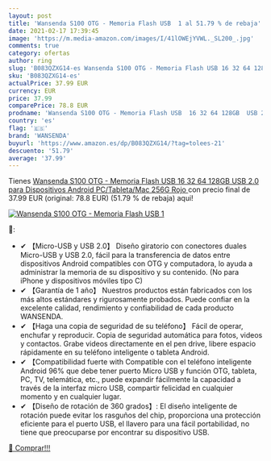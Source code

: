 ```yaml
---
layout: post
title: 'Wansenda S100 OTG - Memoria Flash USB  1 al 51.79 % de rebaja'
date: 2021-02-17 17:39:45
image: 'https://m.media-amazon.com/images/I/41lOWEjYVWL._SL200_.jpg'
comments: true
category: ofertas
author: ring
slug: 'B083QZXG14-es Wansenda S100 OTG - Memoria Flash USB 16 32 64 128GB USB...'
sku: 'B083QZXG14-es'
actualPrice: 37.99 EUR
currency: EUR
price: 37.99
comparePrice: 78.8 EUR
prodname: 'Wansenda S100 OTG - Memoria Flash USB  16 32 64 128GB  USB 2.0  para Dispositivos Android  PC/Tableta/Mac  256G  Rojo '
country: 'es'
flag: '🇪🇸'
brand: 'WANSENDA'
buyurl: 'https://www.amazon.es/dp/B083QZXG14/?tag=tolees-21'
descuento: '51.79'
average: '37.99'
---
```


Tienes [Wansenda S100 OTG - Memoria Flash USB  16 32 64 128GB  USB 2.0  para Dispositivos Android  PC/Tableta/Mac  256G  Rojo ](https://www.amazon.es/dp/B083QZXG14/?tag=tolees-21) con precio final de  37.99 EUR (original: 78.8 EUR) (51.79 %  de rebaja) aqui!

[![Wansenda S100 OTG - Memoria Flash USB  1](https://m.media-amazon.com/images/I/41lOWEjYVWL._SL200_.jpg)](https://www.amazon.es/dp/B083QZXG14/?tag=tolees-21)

🔎:

- ✔ 【Micro-USB y USB 2.0】 Diseño giratorio con conectores duales Micro-USB y USB 2.0, fácil para la transferencia de datos entre dispositivos Android compatibles con OTG y computadora, lo ayuda a administrar la memoria de su dispositivo y su contenido. (No para iPhone y dispositivos móviles tipo C)
- ✔ 【Garantía de 1 año】 Nuestros productos están fabricados con los más altos estándares y rigurosamente probados. Puede confiar en la excelente calidad, rendimiento y confiabilidad de cada producto WANSENDA.
- ✔ 【Haga una copia de seguridad de su teléfono】 Fácil de operar, enchufar y reproducir. Copia de seguridad automática para fotos, videos y contactos. Grabe videos directamente en el pen drive, libere espacio rápidamente en su teléfono inteligente o tableta Android.
- ✔ 【Compatibilidad fuerte with Compatible con el teléfono inteligente Android 96% que debe tener puerto Micro USB y función OTG, tableta, PC, TV, telemática, etc., puede expandir fácilmente la capacidad a través de la interfaz micro USB, compartir felicidad en cualquier momento y en cualquier lugar.
- ✔ 【Diseño de rotación de 360 grados】: El diseño inteligente de rotación puede evitar los rasguños del chip, proporciona una protección eficiente para el puerto USB, el llavero para una fácil portabilidad, no tiene que preocuparse por encontrar su dispositivo USB.

[🛒 Comprar!!!](https://www.amazon.es/dp/B083QZXG14/?tag=tolees-21)
